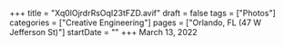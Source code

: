 +++
title = "Xq0lOjrdrRsOqI23tFZD.avif"
draft = false
tags = ["Photos"]
categories = ["Creative Engineering"]
pages = ["Orlando, FL (47 W Jefferson St)"]
startDate = ""
+++
March 13, 2022
